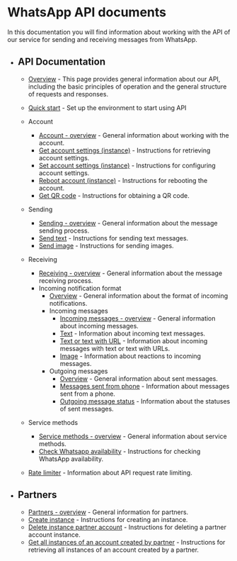 # WhatsApp API documents

In this documentation you will find information about working with the API of our service for sending and receiving messages from WhatsApp.

 - ## API Documentation
    - [Overview](api/index.md) - This page provides general information about our API, including the basic principles of
      operation and the general structure of requests and responses.
    - [Quick start](quick_start/before_work.md) - Set up the environment to start using API
   
    - Account
        - [Account - overview](api/account/index.md) - General information about working with the account.
        - [Get account settings (instance)](api/account/get-settings.md) - Instructions for retrieving account settings.
        - [Set account settings (instance)](api/account/set-settings.md) - Instructions for configuring account settings.
        - [Reboot account (instance)](api/account/reboot.md) - Instructions for rebooting the account.
        - [Get QR code](api/account/qr.md) - Instructions for obtaining a QR code.
    - Sending
        - [Sending - overview](api/sending/index.md) - General information about the message sending process.
        - [Send text](api/sending/text.md) - Instructions for sending text messages.
        - [Send image](api/sending/image.md) - Instructions for sending images.
    - Receiving
        - [Receiving - overview](api/receiving/index.md) - General information about the message receiving process.
        - Incoming notification format
            - [Overview](api/receiving/notifications-format/index.md) - General information about the format of incoming notifications.
            - Incoming messages
                - [Incoming messages - overview](api/receiving/notifications-format/incoming-message/index.md) - General information about incoming messages.
                - [Text](api/receiving/notifications-format/incoming-message/text.md) - Information about incoming text messages.
                - [Text or text with URL](api/receiving/notifications-format/incoming-message/extended-text.md) - Information about incoming messages with text or text with URLs.
                - [Image](api/receiving/notifications-format/incoming-message/image.md) - Information about reactions to incoming messages.
            - Outgoing messages
                - [Overview](api/receiving/notifications-format/outgoing-message/index.md) - General information about sent messages.
                - [Messages sent from phone](api/receiving/notifications-format/outgoing-message/phone.md) - Information about messages sent from a phone.
                - [Outgoing message status](api/receiving/notifications-format/outgoing-message/status.md) - Information about the statuses of sent messages.
    - Service methods
        - [Service methods - overview](api/service/index.md) - General information about service methods.
        - [Check Whatsapp availability](api/service/check-whatsapp.md) - Instructions for checking WhatsApp availability.
    - [Rate limiter](api/rate-limiter.md) - Information about API request rate limiting.
- ## Partners
    - [Partners - overview](partners/index.md) - General information for partners.
    - [Create instance](partners/instance-creation.md) - Instructions for creating an instance.
    - [Delete instance partner account](partners/instance-removed.md) - Instructions for deleting a partner account instance.
    - [Get all instances of an account created by partner](partners/instance-reveiver.md) - Instructions for retrieving all instances of an account created by a partner.